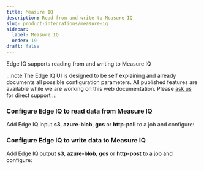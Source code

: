 ```yaml
---
title: Measure IQ
description: Read from and write to Measure IQ
slug: product-integrations/measure-iq
sidebar:
  label: Measure IQ
  order: 19
draft: false
---
```


Edge IQ supports reading from and writing to Measure IQ

:::note
The Edge IQ UI is designed to be self explaining and already documents all possible configuration parameters. All published features are available while we are working on this web documentation.
Please [ask us](https://community.behavure.ai/) for direct support
:::

### Configure Edge IQ to read data from Measure IQ

Add Edge IQ input **s3**, **azure-blob**, **gcs** or **http-poll** to a job and configure:

### Configure Edge IQ to write data to Measure IQ

Add Edge IQ output **s3**, **azure-blob**, **gcs** or **http-post** to a job and configure:

